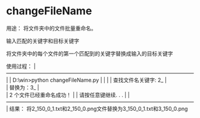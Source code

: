 # changeFileName
用途：
将文件夹中的文件批量重命名。

输入匹配的关键字和目标关键字

将文件夹中的每个文件的第一个匹配到的关键字替换成输入的目标关键字

使用过程：
|————————————————————————————————————|
|  D:\win>python changeFileName.py   |
|                                    |
|  查找文件名关键字: 2_               |   
|  替换为：3_                         |   
|  2 个文件已经重命名成功！            |
|  请按任意键继续. . .                |
|————————————————————————————————————|
结果：
将2_150_0_1.txt和2_150_0.png文件替换为3_150_0_1.txt和3_150_0.png

    
